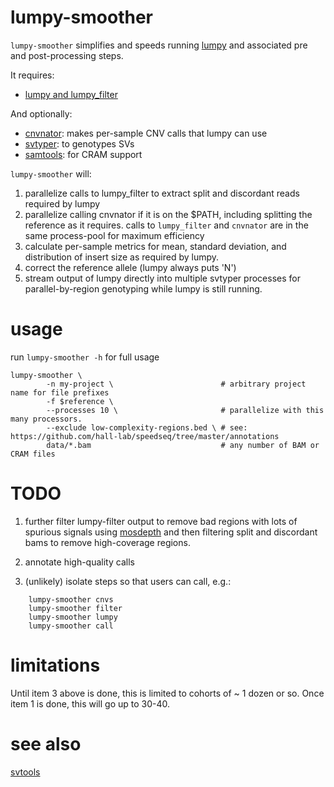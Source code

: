 # lumpy-smoother

`lumpy-smoother` simplifies and speeds running [lumpy](https://github.com/arq5x/lumpy-sv) and associated pre and post-processing steps.

It requires:

 + [lumpy and lumpy\_filter](https://github.com/arq5x/lumpy-sv)

 And optionally:

 + [cnvnator](https://github.com/abyzovlab/CNVnator): makes per-sample CNV calls that lumpy can use
 + [svtyper](https://github.com/hall-lab/svtyper): to genotypes SVs
 + [samtools](https://github.com/samtools/samtools): for CRAM support


`lumpy-smoother` will:

1. parallelize calls to lumpy\_filter to extract split and discordant reads required by lumpy
2. parallelize calling cnvnator if it is on the $PATH, including splitting the reference as it requires.
   calls to `lumpy_filter` and `cnvnator` are in the same process-pool for maximum efficiency
3. calculate per-sample metrics for mean, standard deviation, and distribution of insert size as required by lumpy.
4. correct the reference allele (lumpy always puts 'N')
5. stream output of lumpy directly into multiple svtyper processes for parallel-by-region genotyping while lumpy is still running.

# usage

run `lumpy-smoother -h` for full usage

```
lumpy-smoother \
        -n my-project \                        # arbitrary project name for file prefixes
        -f $reference \
        --processes 10 \                       # parallelize with this many processors.
        --exclude low-complexity-regions.bed \ # see: https://github.com/hall-lab/speedseq/tree/master/annotations 
        data/*.bam                             # any number of BAM or CRAM files
```

# TODO

1. further filter lumpy-filter output to remove bad regions with lots of spurious signals using [mosdepth](https://github.com/brentp/mosdepth)
   and then filtering split and discordant bams to remove high-coverage regions.

2. annotate high-quality calls

3. (unlikely) isolate steps so that users can call, e.g.: 
```
    lumpy-smoother cnvs
    lumpy-smoother filter
    lumpy-smoother lumpy
    lumpy-smoother call
```

# limitations

Until item 3 above is done, this is limited to cohorts of ~ 1 dozen or so. Once item 1 is done, this will go up to 30-40.

# see also

[svtools](https://github.com/hall-lab/svtools)
